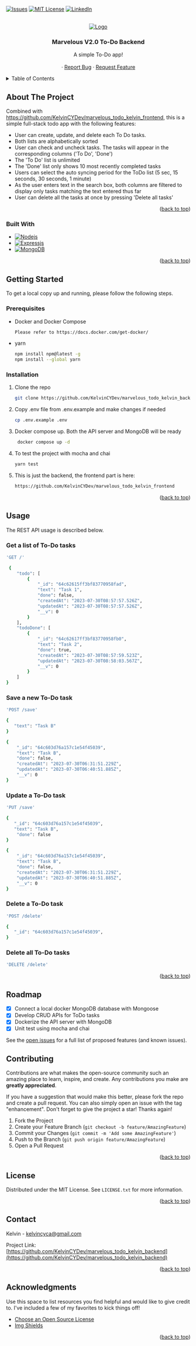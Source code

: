 <a name="readme-top"></a>
[![Issues][issues-shield]][issues-url]
[![MIT License][license-shield]][license-url]
[![LinkedIn][linkedin-shield]][linkedin-url]

<br />
<div align="center">
  <a href="https://github.com/KelvinCYDev/marvelous_todo_kelvin_backend">
    <img src="https://github.com/KelvinCYDev/marvelous_todo_kelvin_frontend/blob/main/assets/screenshot.png" alt="Logo">
  </a>

  <h3 align="center">Marvelous V2.0 To-Do Backend</h3>

  <p align="center">
    A simple To-Do app!
    <br />
    <br />
    ·
    <a href="https://github.com/KelvinCYDev/marvelous_todo_kelvin_backend/issues">Report Bug</a>
    ·
    <a href="https://github.com/KelvinCYDev/marvelous_todo_kelvin_backend/issues">Request Feature</a>

  </p>
</div>

<!-- TABLE OF CONTENTS -->
<details>
  <summary>Table of Contents</summary>
  <ol>
    <li>
      <a href="#about-the-project">About The Project</a>
      <ul>
        <li><a href="#built-with">Built With</a></li>
      </ul>
    </li>
    <li>
      <a href="#getting-started">Getting Started</a>
      <ul>
        <li><a href="#prerequisites">Prerequisites</a></li>
        <li><a href="#installation">Installation</a></li>
      </ul>
    </li>
    <li><a href="#usage">Usage</a></li>
    <li><a href="#roadmap">Roadmap</a></li>
    <li><a href="#contributing">Contributing</a></li>
    <li><a href="#license">License</a></li>
    <li><a href="#contact">Contact</a></li>
    <li><a href="#acknowledgments">Acknowledgments</a></li>
  </ol>
</details>

<!-- ABOUT THE PROJECT -->

## About The Project

Combined with https://github.com/KelvinCYDev/marvelous_todo_kelvin_frontend, this is a simple full-stack todo app with the following features:

- User can create, update, and delete each To Do tasks.
- Both lists are alphabetically sorted
- User can check and uncheck tasks. The tasks will appear in the corresponding columns ('To Do', 'Done')
- The 'To Do' list is unlimited
- The 'Done' list only shows 10 most recently completed tasks
- Users can select the auto syncing period for the ToDo list (5 sec, 15 seconds, 30 seconds, 1 minute)
- As the user enters text in the search box, both columns are filtered to display only tasks matching the text entered thus far
- User can delete all the tasks at once by pressing 'Delete all tasks'

<p align="right">(<a href="#readme-top">back to top</a>)</p>

### Built With

- [![Nodejs][Nodejs]][Nodejs-url]
- [![Expressjs][Expressjs]][Expressjs-url]
- [![MongoDB][MongoDB]][MongoDB-url]
<p align="right">(<a href="#readme-top">back to top</a>)</p>

<!-- GETTING STARTED -->

## Getting Started

To get a local copy up and running, please follow the following steps.

### Prerequisites

- Docker and Docker Compose

  ```sh
  Please refer to https://docs.docker.com/get-docker/
  ```

- yarn

  ```sh
  npm install npm@latest -g
  npm install --global yarn
  ```

### Installation

1. Clone the repo

   ```sh
   git clone https://github.com/KelvinCYDev/marvelous_todo_kelvin_backend.git
   ```

2. Copy .env file from .env.example and make changes if needed

   ```sh
   cp .env.example .env
   ```

3. Docker compose up. Both the API server and MongoDB will be ready

   ```sh
    docker compose up -d
   ```

4. To test the project with mocha and chai

   ```sh
   yarn test
   ```

5. This is just the backend, the frontend part is here:

   ```sh
   https://github.com/KelvinCYDev/marvelous_todo_kelvin_frontend
   ```

<p align="right">(<a href="#readme-top">back to top</a>)</p>

## Usage

The REST API usage is described below.

### Get a list of To-Do tasks

```sh
'GET /'
```

```sh
 {
    "todo": [
        {
            "_id": "64c62615ff3bf83770958fad",
            "text": "Task 1",
            "done": false,
            "createdAt": "2023-07-30T08:57:57.526Z",
            "updatedAt": "2023-07-30T08:57:57.526Z",
            "__v": 0
        }
    ],
    "todoDone": [
        {
            "_id": "64c62617ff3bf83770958fb0",
            "text": "Task 2",
            "done": true,
            "createdAt": "2023-07-30T08:57:59.523Z",
            "updatedAt": "2023-07-30T08:58:03.567Z",
            "__v": 0
        }
    ]
}
```

### Save a new To-Do task

```sh
'POST /save'

{
   "text": "Task B"
}
```

```sh
{
    "_id": "64c603d76a157c1e54f45039",
    "text": "Task B",
    "done": false,
    "createdAt": "2023-07-30T06:31:51.229Z",
    "updatedAt": "2023-07-30T06:40:51.885Z",
    "__v": 0
}
```

### Update a To-Do task

```sh
'PUT /save'

{
   "_id": "64c603d76a157c1e54f45039",
   "text": "Task B",
    "done": false
}
```

```sh
{
    "_id": "64c603d76a157c1e54f45039",
    "text": "Task B",
    "done": false,
    "createdAt": "2023-07-30T06:31:51.229Z",
    "updatedAt": "2023-07-30T06:40:51.885Z",
    "__v": 0
}
```

### Delete a To-Do task

```sh
'POST /delete'

{
   "_id": "64c603d76a157c1e54f45039",
}
```

### Delete all To-Do tasks

```sh
'DELETE /delete'
```

<p align="right">(<a href="#readme-top">back to top</a>)</p>

## Roadmap

- [x] Connect a local docker MongoDB database with Mongoose
- [x] Develop CRUD APIs for ToDo tasks
- [x] Dockerize the API server with MongoDB
- [x] Unit test using mocha and chai

See the [open issues](https://github.com/KelvinCYDev/marvelous_todo_kelvin_backend/issues) for a full list of proposed features (and known issues).

<!-- CONTRIBUTING -->

## Contributing

Contributions are what makes the open-source community such an amazing place to learn, inspire, and create. Any contributions you make are **greatly appreciated**.

If you have a suggestion that would make this better, please fork the repo and create a pull request. You can also simply open an issue with the tag "enhancement".
Don't forget to give the project a star! Thanks again!

1. Fork the Project
2. Create your Feature Branch (`git checkout -b feature/AmazingFeature`)
3. Commit your Changes (`git commit -m 'Add some AmazingFeature'`)
4. Push to the Branch (`git push origin feature/AmazingFeature`)
5. Open a Pull Request

<p align="right">(<a href="#readme-top">back to top</a>)</p>

<!-- LICENSE -->

## License

Distributed under the MIT License. See `LICENSE.txt` for more information.

<p align="right">(<a href="#readme-top">back to top</a>)</p>

<!-- CONTACT -->

## Contact

Kelvin - kelvincyca@gmail.com

Project Link: [https://github.com/KelvinCYDev/marvelous_todo_kelvin_backend](https://github.com/KelvinCYDev/marvelous_todo_kelvin_backend)

<p align="right">(<a href="#readme-top">back to top</a>)</p>

<!-- ACKNOWLEDGMENTS -->

## Acknowledgments

Use this space to list resources you find helpful and would like to give credit to. I've included a few of my favorites to kick things off!

- [Choose an Open Source License](https://choosealicense.com)
- [Img Shields](https://shields.io)

<p align="right">(<a href="#readme-top">back to top</a>)</p>

[contributors-shield]: https://img.shields.io/github/contributors/KelvinCYDev/marvelous_todo_kelvin_frontend.svg?style=for-the-badge
[contributors-url]: https://github.com/KelvinCYDev/marvelous_todo_kelvin_backend/graphs/contributors
[forks-shield]: https://img.shields.io/github/forks/KelvinCYDev/marvelous_todo_kelvin_frontend.svg?style=for-the-badge
[forks-url]: https://github.com/KelvinCYDev/marvelous_todo_kelvin_backend/network/members
[stars-shield]: https://img.shields.io/github/stars/KelvinCYDev/marvelous_todo_kelvin_frontend.svg?style=for-the-badge
[stars-url]: https://github.com/KelvinCYDev/marvelous_todo_kelvin_backend/stargazers
[issues-shield]: https://img.shields.io/github/issues/KelvinCYDev/marvelous_todo_kelvin_frontend.svg?style=for-the-badge
[issues-url]: https://github.com/KelvinCYDev/marvelous_todo_kelvin_backend/issues
[license-shield]: https://img.shields.io/github/license/KelvinCYDev/marvelous_todo_kelvin_frontend.svg?style=for-the-badge
[license-url]: https://github.com/KelvinCYDev/marvelous_todo_kelvin_backend/blob/master/LICENSE.txt
[linkedin-shield]: https://img.shields.io/badge/-LinkedIn-black.svg?style=for-the-badge&logo=linkedin&colorB=555
[linkedin-url]: https://linkedin.com/in/kelvincylau
[product-screenshot]: images/screenshot.png
[Nodejs]: https://img.shields.io/badge/Node.js-43853D?style=for-the-badge&logo=node.js&logoColor=white
[Nodejs-url]: https://nodejs.org/en
[Expressjs]: https://img.shields.io/badge/Express.js-404D59?style=for-the-badge
[Expressjs-url]: https://expressjs.com/
[MongoDB]: https://img.shields.io/badge/MongoDB-4EA94B?style=for-the-badge&logo=mongodb&logoColor=white
[MongoDB-url]: https://www.mongodb.com/
